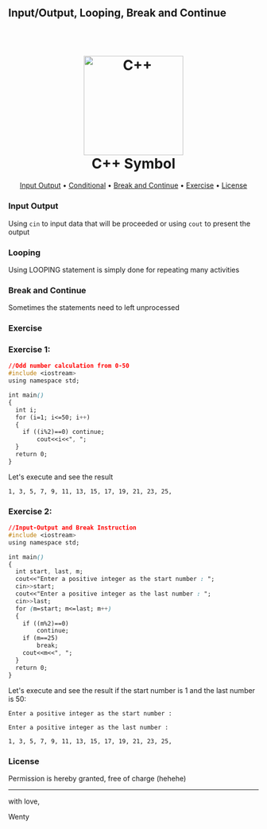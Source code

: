 ## Input/Output, Looping, Break and Continue


<h1 align="center">
  <br>
  <a href="https://cdn-images-1.medium.com/max/1200/1*YU6BvZKvxivoEnvqxeG5rw.png" ><img src="https://cdn-images-1.medium.com/max/1200/1*YU6BvZKvxivoEnvqxeG5rw.png" alt="C++" width="200"></a>
  <br>
  C++ Symbol
  <br>
</h1>


<p align="center">
  <a href="#input-output">Input Output</a> •
  <a href="#conditional">Conditional</a> •
  <a href="#break">Break and Continue</a> •
  <a href="#exercise">Exercise</a> •
  <a href="#license">License</a> 
</p>

### Input Output

Using `cin` to input data that will be proceeded or using `cout` to present the output


### Looping

Using LOOPING statement is simply done for repeating many activities

### Break and Continue

Sometimes the statements need to left unprocessed


### Exercise

### Exercise 1:

```css
//Odd number calculation from 0-50
#include <iostream>
using namespace std;

int main()
{
  int i;
  for (i=1; i<=50; i++)
  {
    if ((i%2)==0) continue;
        cout<<i<<", ";
  }
  return 0;
}
```

Let's execute and see the result


`1, 3, 5, 7, 9, 11, 13, 15, 17, 19, 21, 23, 25,`


### Exercise 2:

```css
//Input-Output and Break Instruction
#include <iostream>
using namespace std;

int main()
{
  int start, last, m;
  cout<<"Enter a positive integer as the start number : ";
  cin>>start;
  cout<<"Enter a positive integer as the last number : ";
  cin>>last;
  for (m=start; m<=last; m++)
  {
    if ((m%2)==0)
        continue;
    if (m==25)
        break;
    cout<<m<<", ";
  }
  return 0;
}
```

Let's execute and see the result if the start number is 1 and the last number is 50:

`Enter a positive integer as the start number :`

`Enter a positive integer as the last number :`

`1, 3, 5, 7, 9, 11, 13, 15, 17, 19, 21, 23, 25,`



### License

Permission is hereby granted, free of charge (hehehe)

---

with love,

Wenty
